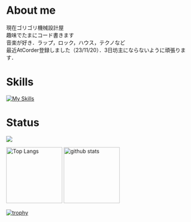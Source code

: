 # About me 
現在ゴリゴリ機械設計屋  
趣味でたまにコード書きます  
音楽が好き．ラップ，ロック，ハウス，テクノなど  
最近AtCorder登録しました（23/11/20）．3日坊主にならないように頑張ります．

#  Skills
[![My Skills](https://skillicons.dev/icons?i=cs,cpp,py&perline=3)](https://skillicons.dev)

#  Status
![](https://github-profile-summary-cards.vercel.app/api/cards/profile-details?username=yokota-koichi&theme=tokyonight)
<p align="left"> 
  <img alt="Top Langs" height="150px" src="https://github-readme-stats.vercel.app/api/top-langs/?username=yokota-koichi&layout=compact&count_private=true&show_icons=true&theme=tokyonight" />
  <img alt="github stats" height="150px" src="https://github-readme-stats.vercel.app/api?username=yokota-koichi&count_private=true&show_icons=true&show_icons=true&theme=tokyonight" />
</p>

[![trophy](https://github-profile-trophy.vercel.app/?username=yokota-koichi&theme=tokyonight&column=8)](https://github.com/ryo-ma/github-profile-trophy)

